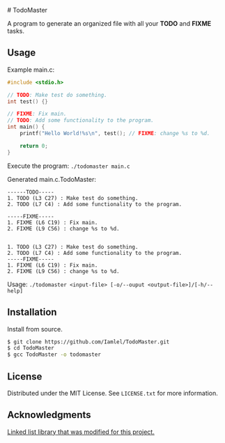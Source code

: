 # TodoMaster

A program to generate an organized file with all your **TODO** and **FIXME** tasks.

## Usage

Example main.c:

```c
#include <stdio.h>

// TODO: Make test do something.
int test() {}

// FIXME: Fix main.
// TODO: Add some functionality to the program.
int main() {
    printf("Hello World!%s\n", test(); // FIXME: change %s to %d.

    return 0;
}
```

Execute the program: `./todomaster main.c`

Generated main.c.TodoMaster:

```
------TODO-----
1. TODO (L3 C27) : Make test do something.
2. TODO (L7 C4) : Add some functionality to the program.

-----FIXME-----
1. FIXME (L6 C19) : Fix main.
2. FIXME (L9 C56) : change %s to %d.

                                                                                               1. TODO (L3 C27) : Make test do something.                                                                    2. TODO (L7 C4) : Add some functionality to the program.                                                                                                                                                                    -----FIXME-----                                                                                               1. FIXME (L6 C19) : Fix main.                                                                                 2. FIXME (L9 C56) : change %s to %d.
```

Usage: `./todomaster <input-file> [-o/--ouput <output-file>]/[-h/--help]`

## Installation

Install from source.

```bash
$ git clone https://github.com/Iamlel/TodoMaster.git
$ cd TodoMaster
$ gcc TodoMaster -o todomaster
```

## License

Distributed under the MIT License. See `LICENSE.txt` for more information.

## Acknowledgments

[Linked list library that was modified for this project.](https://github.com/skorks/c-linked-list/tree/master)

